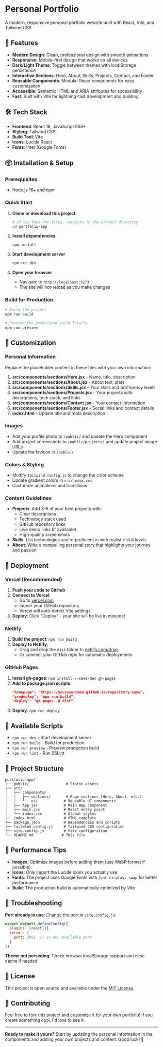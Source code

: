 # Personal Portfolio

A modern, responsive personal portfolio website built with React, Vite, and Tailwind CSS.

## 🚀 Features

- **Modern Design**: Clean, professional design with smooth animations
- **Responsive**: Mobile-first design that works on all devices
- **Dark/Light Theme**: Toggle between themes with localStorage persistence
- **Interactive Sections**: Hero, About, Skills, Projects, Contact, and Footer
- **Reusable Components**: Modular React components for easy customization
- **Accessible**: Semantic HTML and ARIA attributes for accessibility
- **Fast**: Built with Vite for lightning-fast development and building

## 🛠️ Tech Stack

- **Frontend**: React 18, JavaScript ES6+
- **Styling**: Tailwind CSS
- **Build Tool**: Vite
- **Icons**: Lucide React
- **Fonts**: Inter (Google Fonts)

## 📦 Installation & Setup

### Prerequisites
- Node.js 16+ and npm

### Quick Start

1. **Clone or download this project**
   ```bash
   # If you have the files, navigate to the project directory
   cd portfolio-app
   ```

2. **Install dependencies**
   ```bash
   npm install
   ```

3. **Start development server**
   ```bash
   npm run dev
   ```

4. **Open your browser**
   - Navigate to `http://localhost:5173`
   - The site will hot-reload as you make changes

### Build for Production

```bash
# Build the project
npm run build

# Preview the production build locally
npm run preview
```

## 🎨 Customization

### Personal Information
Replace the placeholder content in these files with your own information:

1. **src/components/sections/Hero.jsx** - Name, title, description
2. **src/components/sections/About.jsx** - About text, stats
3. **src/components/sections/Skills.jsx** - Your skills and proficiency levels
4. **src/components/sections/Projects.jsx** - Your projects with descriptions, tech stack, and links
5. **src/components/sections/Contact.jsx** - Your contact information
6. **src/components/sections/Footer.jsx** - Social links and contact details
7. **index.html** - Update title and meta description

### Images
- Add your profile photo to `/public/` and update the Hero component
- Add project screenshots to `/public/projects/` and update project image URLs
- Update the favicon in `/public/`

### Colors & Styling
- Modify `tailwind.config.js` to change the color scheme
- Update gradient colors in `src/index.css`
- Customize animations and transitions

### Content Guidelines
- **Projects**: Add 3-6 of your best projects with:
  - Clear descriptions
  - Technology stack used
  - GitHub repository links
  - Live demo links (if available)
  - High-quality screenshots
- **Skills**: List technologies you're proficient in with realistic skill levels
- **About**: Write a compelling personal story that highlights your journey and passion

## 🚀 Deployment

### Vercel (Recommended)

1. **Push your code to GitHub**
2. **Connect to Vercel**:
   - Go to [vercel.com](https://vercel.com)
   - Import your GitHub repository
   - Vercel will auto-detect Vite settings
3. **Deploy**: Click "Deploy" - your site will be live in minutes!

### Netlify

1. **Build the project**: `npm run build`
2. **Deploy to Netlify**:
   - Drag and drop the `dist` folder to [netlify.com/drop](https://netlify.com/drop)
   - Or connect your GitHub repo for automatic deployments

### GitHub Pages

1. **Install gh-pages**: `npm install --save-dev gh-pages`
2. **Add to package.json scripts**:
   ```json
   "homepage": "https://yourusername.github.io/repository-name",
   "predeploy": "npm run build",
   "deploy": "gh-pages -d dist"
   ```
3. **Deploy**: `npm run deploy`

## 📱 Available Scripts

- `npm run dev` - Start development server
- `npm run build` - Build for production
- `npm run preview` - Preview production build
- `npm run lint` - Run ESLint

## 🔧 Project Structure

```
portfolio-app/
├── public/                 # Static assets
├── src/
│   ├── components/
│   │   ├── sections/       # Page sections (Hero, About, etc.)
│   │   └── ui/            # Reusable UI components
│   ├── App.jsx            # Main App component
│   ├── main.jsx           # React entry point
│   └── index.css          # Global styles
├── index.html             # HTML template
├── package.json           # Dependencies and scripts
├── tailwind.config.js     # Tailwind CSS configuration
├── vite.config.js         # Vite configuration
└── README.md             # This file
```

## 🎯 Performance Tips

- **Images**: Optimize images before adding them (use WebP format if possible)
- **Icons**: Only import the Lucide icons you actually use
- **Fonts**: The project uses Google Fonts with `font-display: swap` for better performance
- **Build**: The production build is automatically optimized by Vite

## 🐛 Troubleshooting

**Port already in use**: Change the port in `vite.config.js`:
```js
export default defineConfig({
  plugins: [react()],
  server: {
    port: 3001  // or any available port
  }
})
```

**Theme not persisting**: Check browser localStorage support and clear cache if needed

## 📄 License

This project is open source and available under the [MIT License](LICENSE).

## 🤝 Contributing

Feel free to fork this project and customize it for your own portfolio! If you create something cool, I'd love to see it.

---

**Ready to make it yours?** Start by updating the personal information in the components and adding your own projects and content. Good luck! 🚀